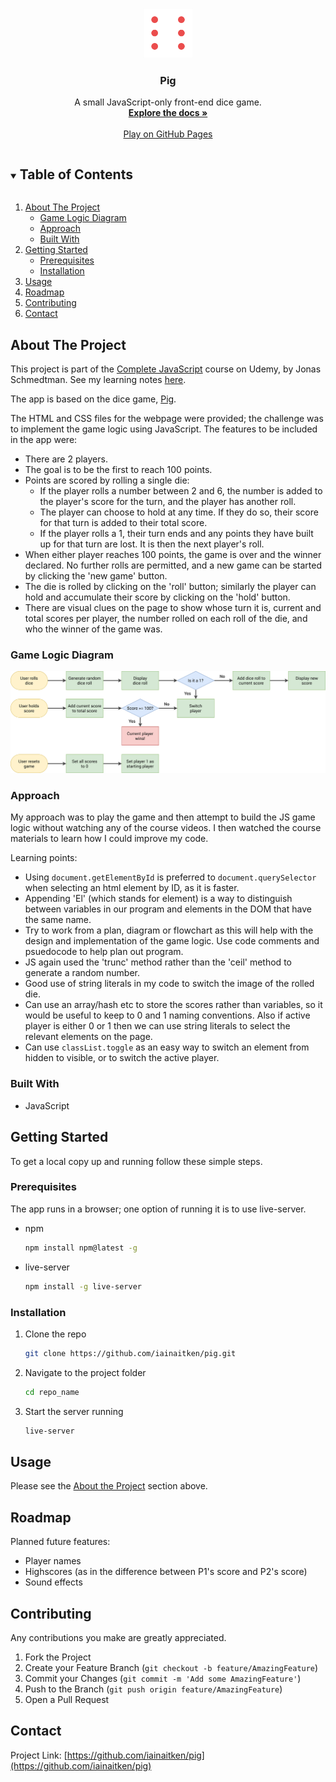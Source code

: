 <p align="center">
  <a href="https://github.com/iainaitken/repo_name">
    <img src="dice-6.png" alt="Logo" width="80" height="80">
  </a>

  <h3 align="center">Pig</h3>

  <p align="center">
    A small JavaScript-only front-end dice game.
    <br />
    <a href="https://github.com/iainaitken/pig"><strong>Explore the docs »</strong></a>
    <br />
    <br />
    <a href="https://iainaitken.github.io/pig">Play on GitHub Pages</a>
  </p>
</p>

<details open="open">
  <summary><h2 style="display: inline-block">Table of Contents</h2></summary>
  <ol>
    <li>
      <a href="#about-the-project">About The Project</a>
      <ul>
        <li><a href="#game-logic-diagram">Game Logic Diagram</a></li>
        <li><a href="#approach">Approach</a></li>
        <li><a href="#built-with">Built With</a></li>
      </ul>
    </li>
    <li>
      <a href="#getting-started">Getting Started</a>
      <ul>
        <li><a href="#prerequisites">Prerequisites</a></li>
        <li><a href="#installation">Installation</a></li>
      </ul>
    </li>
    <li><a href="#usage">Usage</a></li>
    <li><a href="#roadmap">Roadmap</a></li>
    <li><a href="#contributing">Contributing</a></li>
    <li><a href="#contact">Contact</a></li>
  </ol>
</details>

## About The Project

This project is part of the [Complete JavaScript](https://www.udemy.com/course/the-complete-javascript-course/) course on Udemy, by Jonas Schmedtman. See my learning notes [here](https://github.com/iainaitken/courses/blob/main/udemy/complete_javascript/notes/section-7/082-project-2-pig-game.md).

The app is based on the dice game, [Pig](<https://en.wikipedia.org/wiki/Pig_(dice_game)>).

The HTML and CSS files for the webpage were provided; the challenge was to implement the game logic using JavaScript. The features to be included in the app were:

- There are 2 players.
- The goal is to be the first to reach 100 points.
- Points are scored by rolling a single die:
  - If the player rolls a number between 2 and 6, the number is added to the player's score for the turn, and the player has another roll.
  - The player can choose to hold at any time. If they do so, their score for that turn is added to their total score.
  - If the player rolls a 1, their turn ends and any points they have built up for that turn are lost. It is then the next player's roll.
- When either player reaches 100 points, the game is over and the winner declared. No further rolls are permitted, and a new game can be started by clicking the 'new game' button.
- The die is rolled by clicking on the 'roll' button; similarly the player can hold and accumulate their score by clicking on the 'hold' button.
- There are visual clues on the page to show whose turn it is, current and total scores per player, the number rolled on each roll of the die, and who the winner of the game was.

### Game Logic Diagram

![Game Logic](pig-game-flowchart.png)

### Approach

My approach was to play the game and then attempt to build the JS game logic without watching any of the course videos. I then watched the course materials to learn how I could improve my code.

Learning points:

- Using `document.getElementById` is preferred to `document.querySelector` when selecting an html element by ID, as it is faster.
- Appending 'El' (which stands for element) is a way to distinguish between variables in our program and elements in the DOM that have the same name.
- Try to work from a plan, diagram or flowchart as this will help with the design and implementation of the game logic. Use code comments and psuedocode to help plan out program.
- JS again used the 'trunc' method rather than the 'ceil' method to generate a random number.
- Good use of string literals in my code to switch the image of the rolled die.
- Can use an array/hash etc to store the scores rather than variables, so it would be useful to keep to 0 and 1 naming conventions. Also if active player is either 0 or 1 then we can use string literals to select the relevant elements on the page.
- Can use `classList.toggle` as an easy way to switch an element from hidden to visible, or to switch the active player.

### Built With

- JavaScript

## Getting Started

To get a local copy up and running follow these simple steps.

### Prerequisites

The app runs in a browser; one option of running it is to use live-server.

- npm

  ```sh
  npm install npm@latest -g
  ```

- live-server

  ```sh
  npm install -g live-server
  ```

### Installation

1. Clone the repo

   ```sh
   git clone https://github.com/iainaitken/pig.git
   ```

2. Navigate to the project folder

   ```sh
   cd repo_name
   ```

3. Start the server running

   ```sh
   live-server
   ```

## Usage

Please see the [About the Project](#about-the-project) section above.

## Roadmap

Planned future features:

- Player names
- Highscores (as in the difference between P1's score and P2's score)
- Sound effects

## Contributing

Any contributions you make are greatly appreciated.

1. Fork the Project
2. Create your Feature Branch (`git checkout -b feature/AmazingFeature`)
3. Commit your Changes (`git commit -m 'Add some AmazingFeature'`)
4. Push to the Branch (`git push origin feature/AmazingFeature`)
5. Open a Pull Request

## Contact

Project Link: [https://github.com/iainaitken/pig](https://github.com/iainaitken/pig)
